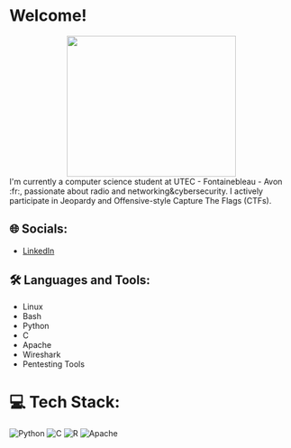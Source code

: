 # Welcome!
<center>
<img src="https://clipart-library.com/images_k/funny-transparent-gifs/funny-transparent-gifs-21.png" width="300" height="250">
</center>
I'm currently a computer science student at UTEC - Fontainebleau - Avon :fr:, passionate about radio and networking&cybersecurity. I actively participate in Jeopardy and Offensive-style Capture The Flags (CTFs).

## 🌐 Socials:
- [LinkedIn](https://www.linkedin.com/in/lucas-rq/)

## 🛠️ Languages and Tools:
- Linux
- Bash
- Python
- C
- Apache
- Wireshark
- Pentesting Tools

# 💻 Tech Stack:
![Python](https://img.shields.io/badge/python-3670A0?style=for-the-badge&logo=python&logoColor=ffdd54)
![C](https://img.shields.io/badge/c-%2300599C.svg?style=for-the-badge&logo=c&logoColor=white)
![R](https://img.shields.io/badge/r-%23276DC3.svg?style=for-the-badge&logo=r&logoColor=white)
![Apache](https://img.shields.io/badge/apache-%23D42029.svg?style=for-the-badge&logo=apache&logoColor=white)
